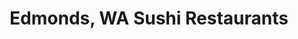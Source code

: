 ---
layout: city
title: Edmonds, WA Sushi Restaurants
permalink: /washington/edmonds/
stateAbbr: WA
stateName: Washington
cityName: Edmonds
---